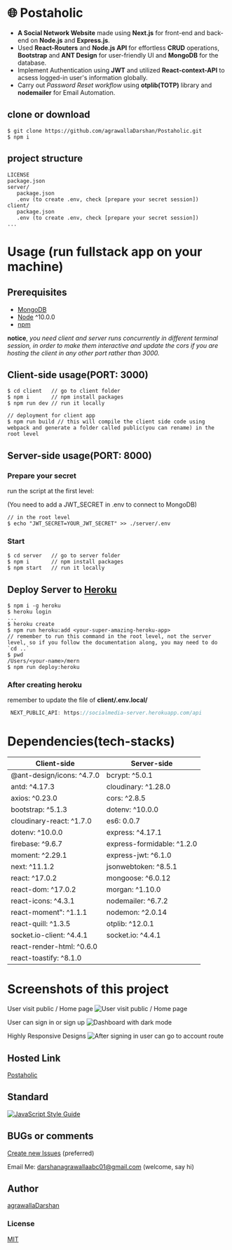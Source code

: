 # 🌐 Postaholic
- **A Social Network Website** made using **Next.js** for front-end and back-end on **Node.js** and **Express.js**.
- Used **React-Routers** and **Node.js API** for effortless **CRUD** operations, **Bootstrap** and **ANT Design** for user-friendly UI and **MongoDB** for the database.
- Implement Authentication using **JWT** and utilized **React-context-API** to acsess logged-in user's information globally.
- Carry out *Password Reset workflow* using **otplib(TOTP)** library and **nodemailer** for Email Automation.

## clone or download
```terminal
$ git clone https://github.com/agrawallaDarshan/Postaholic.git
$ npm i
```

## project structure
```terminal
LICENSE
package.json
server/
   package.json
   .env (to create .env, check [prepare your secret session])
client/
   package.json
   .env (to create .env, check [prepare your secret session])
...
```

# Usage (run fullstack app on your machine)

## Prerequisites
- [MongoDB](https://gist.github.com/nrollr/9f523ae17ecdbb50311980503409aeb3)
- [Node](https://nodejs.org/en/download/) ^10.0.0
- [npm](https://nodejs.org/en/download/package-manager/)

**notice**, *you need client and server runs concurrently in different terminal session, in order to make them interactive and update the cors if you are hosting the client in any other port rather than 3000.*

## Client-side usage(PORT: 3000)
```terminal
$ cd client   // go to client folder
$ npm i       // npm install packages
$ npm run dev // run it locally

// deployment for client app
$ npm run build // this will compile the client side code using webpack and generate a folder called public(you can rename) in the root level
```

## Server-side usage(PORT: 8000)

### Prepare your secret

run the script at the first level:

(You need to add a JWT_SECRET in .env to connect to MongoDB)

```terminal
// in the root level
$ echo "JWT_SECRET=YOUR_JWT_SECRET" >> ./server/.env
```

### Start

```terminal
$ cd server   // go to server folder
$ npm i       // npm install packages
$ npm start   // run it locally
```

## Deploy Server to [Heroku](https://dashboard.heroku.com/)
```terminal
$ npm i -g heroku
$ heroku login
...
$ heroku create
$ npm run heroku:add <your-super-amazing-heroku-app>
// remember to run this command in the root level, not the server level, so if you follow the documentation along, you may need to do `cd ..`
$ pwd
/Users/<your-name>/mern
$ npm run deploy:heroku
```

### After creating heroku

remember to update the file of **client/.env.local/**
```javascript
 NEXT_PUBLIC_API: https://socialmedia-server.herokuapp.com/api
```

# Dependencies(tech-stacks)
Client-side | Server-side
--- | ---
@ant-design/icons: ^4.7.0 | bcrypt: ^5.0.1  
antd: ^4.17.3 | cloudinary: ^1.28.0
axios: ^0.23.0 | cors: ^2.8.5 
bootstrap: ^5.1.3 | dotenv: ^10.0.0
cloudinary-react: ^1.7.0 | es6: 0.0.7 
dotenv: ^10.0.0 | express: ^4.17.1
firebase: ^9.6.7 | express-formidable: ^1.2.0 
moment: ^2.29.1 | express-jwt: ^6.1.0
next: ^11.1.2 | jsonwebtoken: ^8.5.1 
react: ^17.0.2 | mongoose: ^6.0.12
react-dom: ^17.0.2 | morgan: ^1.10.0 
react-icons: ^4.3.1 | nodemailer: ^6.7.2
react-moment": ^1.1.1 | nodemon: ^2.0.14 
react-quill: ^1.3.5 | otplib: ^12.0.1
socket.io-client: ^4.4.1 | socket.io: ^4.4.1
react-render-html: ^0.6.0 |
react-toastify: ^8.1.0 |

# Screenshots of this project

User visit public / Home page
![User visit public / Home page](img/Postaholic_Home.png)


User can sign in or sign up
![Dashboard with dark mode](img/InShot_20220315_015526391.jpg)


Highly Responsive Designs
![After signing in user can go to account route](img/InShot_20220315_013852609.jpg)

## Hosted Link

[Postaholic](https://mernstack-frontend-24efe.web.app/)

## Standard

[![JavaScript Style Guide](https://cdn.rawgit.com/standard/standard/master/badge.svg)](https://github.com/standard/standard)

## BUGs or comments

[Create new Issues](https://github.com/agrawallaDarshan/Postaholic/issues) (preferred)

Email Me: darshanagrawallaabc01@gmail.com (welcome, say hi)

## Author
[agrawallaDarshan](https://github.com/agrawallaDarshan)

### License
[MIT](https://github.com/agrawallaDarshan/Postaholic/blob/master/LICENSE)